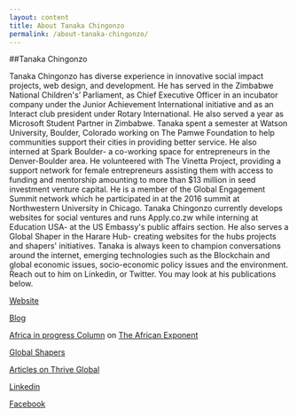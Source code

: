 ```yaml
---
layout: content
title: About Tanaka Chingonzo
permalink: /about-tanaka-chingonzo/
---
```

##Tanaka Chingonzo

Tanaka Chingonzo has diverse experience in innovative social impact projects, web design, and development. He has served in the Zimbabwe National Children's’ Parliament, as Chief Executive Officer in an incubator company under the Junior Achievement International initiative and as an Interact club president under Rotary International. He also served a year as Microsoft Student Partner in Zimbabwe. Tanaka spent a semester at Watson University, Boulder, Colorado working on The Pamwe Foundation to help communities support their cities in providing better service. He also interned at Spark Boulder- a co-working space for entrepreneurs in the Denver-Boulder area. He volunteered with The Vinetta Project, providing a support network for female entrepreneurs assisting them with access to funding and mentorship amounting to more than $13 million in seed investment venture capital. He is a member of the Global Engagement Summit network which he participated in at the 2016 summit at Northwestern University in Chicago. Tanaka Chingonzo currently develops websites for social ventures and runs Apply.co.zw while interning at Education USA- at the US Embassy's public affairs section. He also serves a Global Shaper in the Harare Hub- creating websites for the hubs projects and shapers' initiatives. Tanaka is always keen to champion conversations around the internet, emerging technologies such as the Blockchain and global economic issues, socio-economic policy issues and the environment. Reach out to him on Linkedin, or Twitter. You may look at his publications below.

[Website](http://tanaka.co.zw/)

[Blog](http://tanaka.co.zw/blog/)

[Africa in progress Column](https://www.africanexponent.com/profile/tanakachingonzo) on [The African Exponent](https://www.africanexponent.com/)

[Global Shapers](https://www.globalshapers.org/shapers/tanaka-chingonzo)

[Articles on Thrive Global](https://journal.thriveglobal.com/@tanakachingonzo)

[Linkedin](https://www.linkedin.com/in/tanakachingonzo/?ppe=1)

[Facebook](https://www.facebook.com/tanaka.ching)

